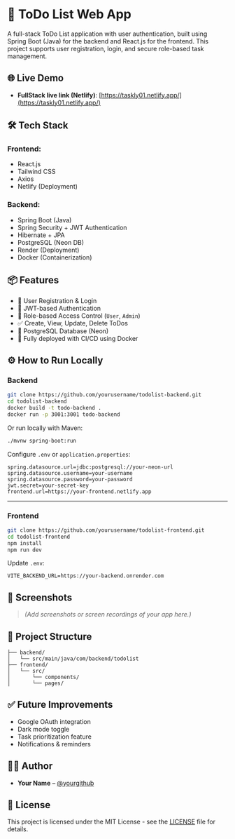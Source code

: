 
# 📝 ToDo List Web App

A full-stack ToDo List application with user authentication, built using Spring Boot (Java) for the backend and React.js for the frontend. This project supports user registration, login, and secure role-based task management.

## 🌐 Live Demo

- **FullStack live link (Netlify)**: [https://taskly01.netlify.app/](https://taskly01.netlify.app/)  


## 🛠️ Tech Stack

### Frontend:
- React.js
- Tailwind CSS
- Axios
- Netlify (Deployment)

### Backend:
- Spring Boot (Java)
- Spring Security + JWT Authentication
- Hibernate + JPA
- PostgreSQL (Neon DB)
- Render (Deployment)
- Docker (Containerization)

## 📦 Features

- 🔐 User Registration & Login
- 🧾 JWT-based Authentication
- 👥 Role-based Access Control (`User`, `Admin`)
- ✅ Create, View, Update, Delete ToDos
- 💾 PostgreSQL Database (Neon)
- 🚀 Fully deployed with CI/CD using Docker

## ⚙️ How to Run Locally

### Backend

```bash
git clone https://github.com/yourusername/todolist-backend.git
cd todolist-backend
docker build -t todo-backend .
docker run -p 3001:3001 todo-backend
```

Or run locally with Maven:

```bash
./mvnw spring-boot:run
```

Configure `.env` or `application.properties`:

```properties
spring.datasource.url=jdbc:postgresql://your-neon-url
spring.datasource.username=your-username
spring.datasource.password=your-password
jwt.secret=your-secret-key
frontend.url=https://your-frontend.netlify.app
```

---

### Frontend

```bash
git clone https://github.com/yourusername/todolist-frontend.git
cd todolist-frontend
npm install
npm run dev
```

Update `.env`:

```env
VITE_BACKEND_URL=https://your-backend.onrender.com
```

## 📸 Screenshots

> _(Add screenshots or screen recordings of your app here.)_

## 📁 Project Structure

```
├── backend/
│   └── src/main/java/com/backend/todolist
├── frontend/
│   └── src/
│       └── components/
│       └── pages/
```

## ✅ Future Improvements

- Google OAuth integration
- Dark mode toggle
- Task prioritization feature
- Notifications & reminders

## 👨‍💻 Author

- **Your Name** – [@yourgithub](https://github.com/yourusername)

## 📄 License

This project is licensed under the MIT License - see the [LICENSE](LICENSE) file for details.
